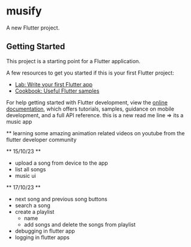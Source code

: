 # musify

A new Flutter project.

## Getting Started

This project is a starting point for a Flutter application.

A few resources to get you started if this is your first Flutter project:

- [Lab: Write your first Flutter app](https://docs.flutter.dev/get-started/codelab)
- [Cookbook: Useful Flutter samples](https://docs.flutter.dev/cookbook)

For help getting started with Flutter development, view the
[online documentation](https://docs.flutter.dev/), which offers tutorials,
samples, guidance on mobile development, and a full API reference.
this is a new read me line => its a music app

** learning some amazing animation related videos on youtube from the flutter developer community

** 15/10/23  **
   - upload a song from device to the app 
   - list all songs
   - music ui

** 17/10/23 **
   - next song and previous song buttons 
   - search a song
   - create a playlist
      - name
      - add songs and delete the songs from playlist
   - debugging in flutter app
   - logging in flutter apps 
